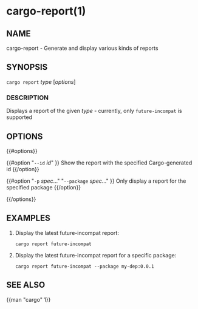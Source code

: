# cargo-report(1)

## NAME

cargo-report - Generate and display various kinds of reports

## SYNOPSIS

`cargo report` _type_ [_options_]

### DESCRIPTION

Displays a report of the given _type_ - currently, only `future-incompat` is supported

## OPTIONS

{{#options}}

{{#option "`--id` _id_" }}
Show the report with the specified Cargo-generated id
{{/option}}

{{#option "`-p` _spec_..." "`--package` _spec_..." }}
Only display a report for the specified package
{{/option}}

{{/options}}

## EXAMPLES

1. Display the latest future-incompat report:

       cargo report future-incompat

2. Display the latest future-incompat report for a specific package:

       cargo report future-incompat --package my-dep:0.0.1

## SEE ALSO
{{man "cargo" 1}}
